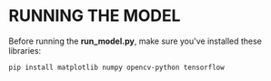 # RUNNING THE MODEL
Before running the **run_model.py**, make sure you've installed these libraries:

```
pip install matplotlib numpy opencv-python tensorflow
```